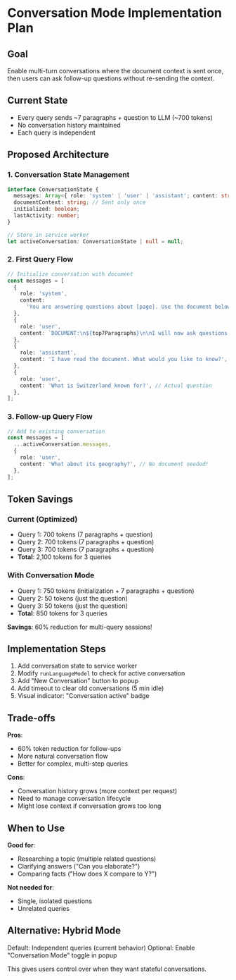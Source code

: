 # Conversation Mode Implementation Plan

## Goal

Enable multi-turn conversations where the document context is sent once, then users can ask follow-up questions without re-sending the context.

## Current State

- Every query sends ~7 paragraphs + question to LLM (~700 tokens)
- No conversation history maintained
- Each query is independent

## Proposed Architecture

### 1. Conversation State Management

```typescript
interface ConversationState {
  messages: Array<{ role: 'system' | 'user' | 'assistant'; content: string }>;
  documentContext: string; // Sent only once
  initialized: boolean;
  lastActivity: number;
}

// Store in service worker
let activeConversation: ConversationState | null = null;
```

### 2. First Query Flow

```typescript
// Initialize conversation with document
const messages = [
  {
    role: 'system',
    content:
      'You are answering questions about [page]. Use the document below as reference.',
  },
  {
    role: 'user',
    content: `DOCUMENT:\n${top7Paragraphs}\n\nI will now ask questions about this document.`,
  },
  {
    role: 'assistant',
    content: 'I have read the document. What would you like to know?',
  },
  {
    role: 'user',
    content: 'What is Switzerland known for?', // Actual question
  },
];
```

### 3. Follow-up Query Flow

```typescript
// Add to existing conversation
const messages = [
  ...activeConversation.messages,
  {
    role: 'user',
    content: 'What about its geography?', // No document needed!
  },
];
```

## Token Savings

### Current (Optimized)

- Query 1: 700 tokens (7 paragraphs + question)
- Query 2: 700 tokens (7 paragraphs + question)
- Query 3: 700 tokens (7 paragraphs + question)
- **Total**: 2,100 tokens for 3 queries

### With Conversation Mode

- Query 1: 750 tokens (initialization + 7 paragraphs + question)
- Query 2: 50 tokens (just the question)
- Query 3: 50 tokens (just the question)
- **Total**: 850 tokens for 3 queries

**Savings**: 60% reduction for multi-query sessions!

## Implementation Steps

1. Add conversation state to service worker
2. Modify `runLanguageModel` to check for active conversation
3. Add "New Conversation" button to popup
4. Add timeout to clear old conversations (5 min idle)
5. Visual indicator: "Conversation active" badge

## Trade-offs

**Pros**:

- 60% token reduction for follow-ups
- More natural conversation flow
- Better for complex, multi-step queries

**Cons**:

- Conversation history grows (more context per request)
- Need to manage conversation lifecycle
- Might lose context if conversation grows too long

## When to Use

**Good for**:

- Researching a topic (multiple related questions)
- Clarifying answers ("Can you elaborate?")
- Comparing facts ("How does X compare to Y?")

**Not needed for**:

- Single, isolated questions
- Unrelated queries

## Alternative: Hybrid Mode

Default: Independent queries (current behavior)
Optional: Enable "Conversation Mode" toggle in popup

This gives users control over when they want stateful conversations.
